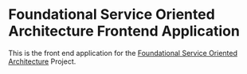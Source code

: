 # Foundational Service Oriented Architecture Frontend Application

This is the front end application for the [Foundational Service Oriented Architecture](https://github.com/jcolemorrison/foundational-soa) Project.